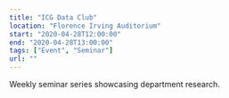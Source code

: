 ```yaml
---
title: "ICG Data Club"
location: "Florence Irving Auditorium"
start: "2020-04-28T12:00:00"
end: "2020-04-28T13:00:00"
tags: ["Event", "Seminar"]
url: ""
---
```


Weekly seminar series showcasing department research.

<!-- endexcerpt -->

